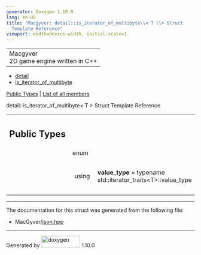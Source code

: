 ```yaml
---
generator: Doxygen 1.10.0
lang: en-US
title: "Macgyver: detail::is_iterator_of_multibyte\\< T \\> Struct
  Template Reference"
viewport: width=device-width, initial-scale=1
---
```


<div id="top">

<div id="titlearea">

<table data-cellspacing="0" data-cellpadding="0">
<colgroup>
<col style="width: 100%" />
</colgroup>
<tbody>
<tr id="projectrow" class="odd">
<td id="projectalign"><div id="projectname">
Macgyver
</div>
<div id="projectbrief">
2D game engine written in C++
</div></td>
</tr>
</tbody>
</table>

</div>

<div id="main-nav">

</div>

<div id="nav-path" class="navpath">

- <a href="namespacedetail.html" class="el">detail</a>
- <a href="structdetail_1_1is__iterator__of__multibyte.html"
  class="el">is_iterator_of_multibyte</a>

</div>

</div>

<div class="header">

<div class="summary">

[Public Types](#pub-types) \| [List of all
members](structdetail_1_1is__iterator__of__multibyte-members.html)

</div>

<div class="headertitle">

<div class="title">

detail::is_iterator_of_multibyte\< T \> Struct Template Reference

</div>

</div>

</div>

<div class="contents">

<table class="memberdecls">
<colgroup>
<col style="width: 50%" />
<col style="width: 50%" />
</colgroup>
<tbody>
<tr class="odd heading">
<td colspan="2"><h2 id="public-types" class="groupheader"><span
id="pub-types"></span> Public Types</h2></td>
</tr>
<tr id="r_aa25104fa9b9a2215d53fa653dcb7a6a2"
class="even memitem:aa25104fa9b9a2215d53fa653dcb7a6a2">
<td class="memItemLeft" style="text-align: right;"
data-valign="top"><span
id="aa25104fa9b9a2215d53fa653dcb7a6a2"></span>enum  </td>
<td class="memItemRight" data-valign="bottom"></td>
</tr>
<tr class="odd separator:aa25104fa9b9a2215d53fa653dcb7a6a2">
<td colspan="2" class="memSeparator"> </td>
</tr>
<tr id="r_a96a38c2b00c2086198bebd795684f898"
class="even memitem:a96a38c2b00c2086198bebd795684f898">
<td class="memItemLeft" style="text-align: right;"
data-valign="top"><span id="a96a38c2b00c2086198bebd795684f898"></span>
using </td>
<td class="memItemRight"
data-valign="bottom"><strong>value_type</strong> = typename
std::iterator_traits&lt;T&gt;::value_type</td>
</tr>
<tr class="odd separator:a96a38c2b00c2086198bebd795684f898">
<td colspan="2" class="memSeparator"> </td>
</tr>
</tbody>
</table>

------------------------------------------------------------------------

The documentation for this struct was generated from the following file:

- MacGyver/<a href="json_8hpp_source.html" class="el">json.hpp</a>

</div>

------------------------------------------------------------------------

<span class="small">Generated
by [<img src="doxygen.svg" class="footer" width="104" height="31"
alt="doxygen" />](https://www.doxygen.org/index.html) 1.10.0</span>
